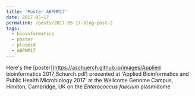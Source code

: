 ```yaml
---
title: 'Poster ABPHM17'
date: 2017-05-17
permalink: /posts/2017-05-17-blog-post-2
tags:
  - bioinformatics 
  - poster
  - plasmid
  - ABPHM17
---
```

Here's the [poster](https://aschuerch.github.io/images/Applied bioinformatics 2017_Schurch.pdf) presented at 'Applied Bioinformatics and Public Health Microbiology 2017' at the Wellcome Genome Campus, Hinxton, Cambridge, UK on the *Enterococcus faecium* plasmidome
